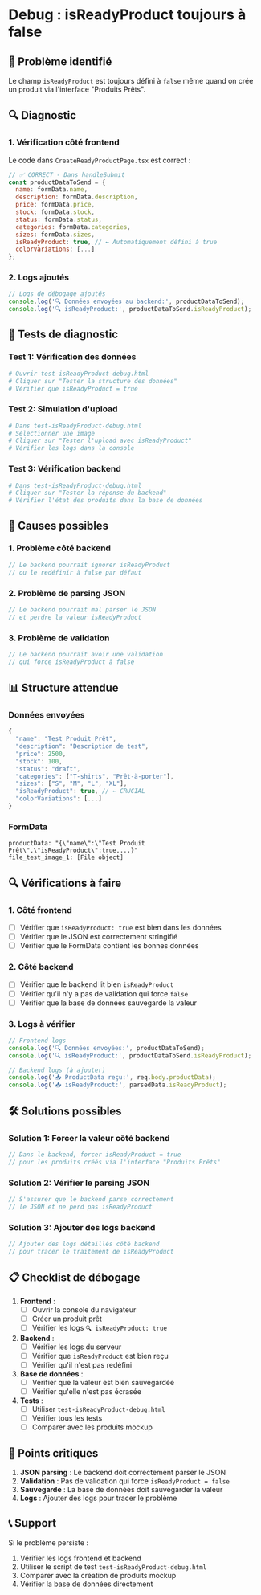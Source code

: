 # Debug : isReadyProduct toujours à false

## 🚨 **Problème identifié**

Le champ `isReadyProduct` est toujours défini à `false` même quand on crée un produit via l'interface "Produits Prêts".

## 🔍 **Diagnostic**

### 1. Vérification côté frontend

Le code dans `CreateReadyProductPage.tsx` est correct :

```javascript
// ✅ CORRECT - Dans handleSubmit
const productDataToSend = {
  name: formData.name,
  description: formData.description,
  price: formData.price,
  stock: formData.stock,
  status: formData.status,
  categories: formData.categories,
  sizes: formData.sizes,
  isReadyProduct: true, // ← Automatiquement défini à true
  colorVariations: [...]
};
```

### 2. Logs ajoutés

```javascript
// Logs de débogage ajoutés
console.log('🔍 Données envoyées au backend:', productDataToSend);
console.log('🔍 isReadyProduct:', productDataToSend.isReadyProduct);
```

## 🧪 **Tests de diagnostic**

### Test 1: Vérification des données
```bash
# Ouvrir test-isReadyProduct-debug.html
# Cliquer sur "Tester la structure des données"
# Vérifier que isReadyProduct = true
```

### Test 2: Simulation d'upload
```bash
# Dans test-isReadyProduct-debug.html
# Sélectionner une image
# Cliquer sur "Tester l'upload avec isReadyProduct"
# Vérifier les logs dans la console
```

### Test 3: Vérification backend
```bash
# Dans test-isReadyProduct-debug.html
# Cliquer sur "Tester la réponse du backend"
# Vérifier l'état des produits dans la base de données
```

## 🔧 **Causes possibles**

### 1. Problème côté backend
```javascript
// Le backend pourrait ignorer isReadyProduct
// ou le redéfinir à false par défaut
```

### 2. Problème de parsing JSON
```javascript
// Le backend pourrait mal parser le JSON
// et perdre la valeur isReadyProduct
```

### 3. Problème de validation
```javascript
// Le backend pourrait avoir une validation
// qui force isReadyProduct à false
```

## 📊 **Structure attendue**

### Données envoyées
```javascript
{
  "name": "Test Produit Prêt",
  "description": "Description de test",
  "price": 2500,
  "stock": 100,
  "status": "draft",
  "categories": ["T-shirts", "Prêt-à-porter"],
  "sizes": ["S", "M", "L", "XL"],
  "isReadyProduct": true, // ← CRUCIAL
  "colorVariations": [...]
}
```

### FormData
```
productData: "{\"name\":\"Test Produit Prêt\",\"isReadyProduct\":true,...}"
file_test_image_1: [File object]
```

## 🔍 **Vérifications à faire**

### 1. Côté frontend
- [ ] Vérifier que `isReadyProduct: true` est bien dans les données
- [ ] Vérifier que le JSON est correctement stringifié
- [ ] Vérifier que le FormData contient les bonnes données

### 2. Côté backend
- [ ] Vérifier que le backend lit bien `isReadyProduct`
- [ ] Vérifier qu'il n'y a pas de validation qui force `false`
- [ ] Vérifier que la base de données sauvegarde la valeur

### 3. Logs à vérifier
```javascript
// Frontend logs
console.log('🔍 Données envoyées:', productDataToSend);
console.log('🔍 isReadyProduct:', productDataToSend.isReadyProduct);

// Backend logs (à ajouter)
console.log('📥 ProductData reçu:', req.body.productData);
console.log('📥 isReadyProduct:', parsedData.isReadyProduct);
```

## 🛠️ **Solutions possibles**

### Solution 1: Forcer la valeur côté backend
```javascript
// Dans le backend, forcer isReadyProduct = true
// pour les produits créés via l'interface "Produits Prêts"
```

### Solution 2: Vérifier le parsing JSON
```javascript
// S'assurer que le backend parse correctement
// le JSON et ne perd pas isReadyProduct
```

### Solution 3: Ajouter des logs backend
```javascript
// Ajouter des logs détaillés côté backend
// pour tracer le traitement de isReadyProduct
```

## 📋 **Checklist de débogage**

1. **Frontend** :
   - [ ] Ouvrir la console du navigateur
   - [ ] Créer un produit prêt
   - [ ] Vérifier les logs `🔍 isReadyProduct: true`

2. **Backend** :
   - [ ] Vérifier les logs du serveur
   - [ ] Vérifier que `isReadyProduct` est bien reçu
   - [ ] Vérifier qu'il n'est pas redéfini

3. **Base de données** :
   - [ ] Vérifier que la valeur est bien sauvegardée
   - [ ] Vérifier qu'elle n'est pas écrasée

4. **Tests** :
   - [ ] Utiliser `test-isReadyProduct-debug.html`
   - [ ] Vérifier tous les tests
   - [ ] Comparer avec les produits mockup

## 🚨 **Points critiques**

1. **JSON parsing** : Le backend doit correctement parser le JSON
2. **Validation** : Pas de validation qui force `isReadyProduct = false`
3. **Sauvegarde** : La base de données doit sauvegarder la valeur
4. **Logs** : Ajouter des logs pour tracer le problème

## 📞 **Support**

Si le problème persiste :

1. Vérifier les logs frontend et backend
2. Utiliser le script de test `test-isReadyProduct-debug.html`
3. Comparer avec la création de produits mockup
4. Vérifier la base de données directement 